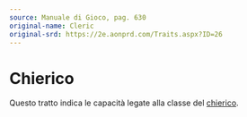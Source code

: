 ```yaml
---
source: Manuale di Gioco, pag. 630
original-name: Cleric
original-srd: https://2e.aonprd.com/Traits.aspx?ID=26
---
```


# Chierico

Questo tratto indica le capacità legate alla classe del
[chierico](/classi/chierico).
